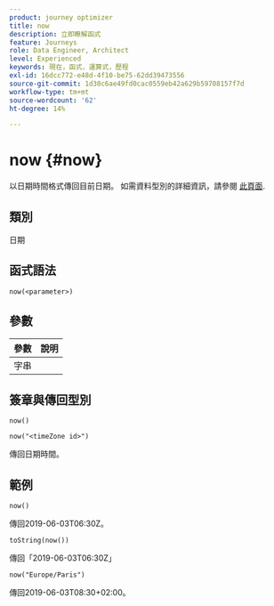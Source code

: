 ```yaml
---
product: journey optimizer
title: now
description: 立即瞭解函式
feature: Journeys
role: Data Engineer, Architect
level: Experienced
keywords: 現在，函式，運算式，歷程
exl-id: 16dcc772-e48d-4f10-be75-62dd39473556
source-git-commit: 1d30c6ae49fd0cac0559eb42a629b59708157f7d
workflow-type: tm+mt
source-wordcount: '62'
ht-degree: 14%

---
```


# now {#now}

以日期時間格式傳回目前日期。 如需資料型別的詳細資訊，請參閱 [此頁面](../expression/data-types.md).

## 類別

日期

## 函式語法

`now(<parameter>)`

## 參數

| 參數 | 說明 |
|--- |--- |
| 字串 |  |

## 簽章與傳回型別

`now()`

`now("<timeZone id>")`

傳回日期時間。

## 範例

`now()`

傳回2019-06-03T06:30Z。

`toString(now())`

傳回「2019-06-03T06:30Z」

`now("Europe/Paris")`

傳回2019-06-03T08:30+02:00。

